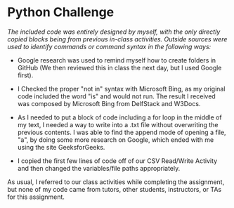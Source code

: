 # Python Challenge 
*The included code was entirely designed by myself, with the only directly copied blocks being from previous in-class activities. Outside sources were used to identify commands or command syntax in the following ways:* 

- Google research was used to remind myself how to create folders in GitHub (We then reviewed this in class the next day, but I used Google first). 
  
- I Checked the proper "not in" syntax with Microsoft Bing, as my original code included the word "is" and would not run. The result I received was composed by Microsoft Bing from DelfStack and W3Docs.

- As I needed to put a block of code including a for loop in the middle of my text, I needed a way to write into a .txt file without overwriting the previous contents. I was able to find the append mode of opening a file, "a", by doing some more research on Google, which ended with me using the site GeeksforGeeks.

- I copied the first few lines of code off of our CSV Read/Write Activity and then changed the variables/file paths appropriately. 

As usual, I referred to our class activities while completing the assignment, but none of my code came from tutors, other students, instructors, or TAs for this assignment.
